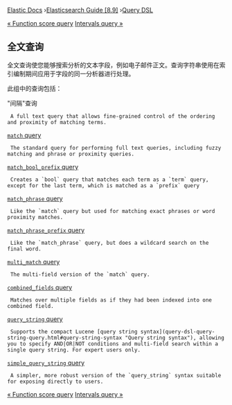 

[Elastic Docs](/guide/) ›[Elasticsearch Guide [8.9]](index.md) ›[Query
DSL](query-dsl.md)

[« Function score query](query-dsl-function-score-query.md) [Intervals query
»](query-dsl-intervals-query.md)

## 全文查询

全文查询使您能够搜索分析的文本字段，例如电子邮件正文。查询字符串使用在索引编制期间应用于字段的同一分析器进行处理。

此组中的查询包括：

"间隔"查询

     A full text query that allows fine-grained control of the ordering and proximity of matching terms. 
[`match` query](query-dsl-match-query.html "Match query")

     The standard query for performing full text queries, including fuzzy matching and phrase or proximity queries. 
[`match_bool_prefix` query](query-dsl-match-bool-prefix-query.html "Match
boolean prefix query")

     Creates a `bool` query that matches each term as a `term` query, except for the last term, which is matched as a `prefix` query 
[`match_phrase` query](query-dsl-match-query-phrase.html "Match phrase query")

     Like the `match` query but used for matching exact phrases or word proximity matches. 
[`match_phrase_prefix` query](query-dsl-match-query-phrase-prefix.html "Match
phrase prefix query")

     Like the `match_phrase` query, but does a wildcard search on the final word. 
[`multi_match` query](query-dsl-multi-match-query.html "Multi-match query")

     The multi-field version of the `match` query. 
[`combined_fields` query](query-dsl-combined-fields-query.html "Combined
fields")

     Matches over multiple fields as if they had been indexed into one combined field. 
[`query_string` query](query-dsl-query-string-query.html "Query string query")

     Supports the compact Lucene [query string syntax](query-dsl-query-string-query.html#query-string-syntax "Query string syntax"), allowing you to specify AND|OR|NOT conditions and multi-field search within a single query string. For expert users only. 
[`simple_query_string` query](query-dsl-simple-query-string-query.html "Simple
query string query")

     A simpler, more robust version of the `query_string` syntax suitable for exposing directly to users. 

[« Function score query](query-dsl-function-score-query.md) [Intervals query
»](query-dsl-intervals-query.md)
